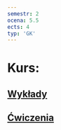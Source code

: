 ```yaml
---
semestr: 2
ocena: 5.5
ects: 4
typ: 'GK'
---
```


# Kurs:
## [Wykłady](Notatki/Semestr%202/Matematyka%20dyskretna/Wyk%C5%82ady/Wyk%C5%82ady.md)
## [Ćwiczenia](Notatki/Semestr%202/Matematyka%20dyskretna/%C4%86wiczenia/%C4%86wiczenia.md)
